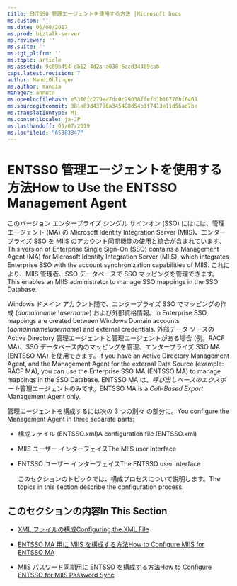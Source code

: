 ```yaml
---
title: ENTSSO 管理エージェントを使用する方法 |Microsoft Docs
ms.custom: ''
ms.date: 06/08/2017
ms.prod: biztalk-server
ms.reviewer: ''
ms.suite: ''
ms.tgt_pltfrm: ''
ms.topic: article
ms.assetid: 9c89b494-db12-4d2a-a030-6acd34489cab
caps.latest.revision: 7
author: MandiOhlinger
ms.author: mandia
manager: anneta
ms.openlocfilehash: e5316fc279ea7dc0c29038ffefb1b16770bf6469
ms.sourcegitcommit: 381e83d43796a345488d54b3f7413e11d56ad7be
ms.translationtype: MT
ms.contentlocale: ja-JP
ms.lasthandoff: 05/07/2019
ms.locfileid: "65383347"
---
```

# <a name="how-to-use-the-entsso-management-agent"></a><span data-ttu-id="22b56-102">ENTSSO 管理エージェントを使用する方法</span><span class="sxs-lookup"><span data-stu-id="22b56-102">How to Use the ENTSSO Management Agent</span></span>
<span data-ttu-id="22b56-103">このバージョン エンタープライズ シングル サインオン (SSO) にはには、管理エージェント (MA) の Microsoft Identity Integration Server (MIIS)、エンタープライズ SSO を MIIS のアカウント同期機能の使用と統合が含まれています。</span><span class="sxs-lookup"><span data-stu-id="22b56-103">This version of Enterprise Single Sign-On (SSO) contains a Management Agent (MA) for Microsoft Identity Integration Server (MIIS), which integrates Enterprise SSO with the account synchronization capabilities of MIIS.</span></span> <span data-ttu-id="22b56-104">これにより、MIIS 管理者、SSO データベースで SSO マッピングを管理できます。</span><span class="sxs-lookup"><span data-stu-id="22b56-104">This enables an MIIS administrator to manage SSO mappings in the SSO Database.</span></span>  
  
 <span data-ttu-id="22b56-105">Windows ドメイン アカウント間で、エンタープライズ SSO でマッピングの作成 (*domainname \username*) および外部資格情報。</span><span class="sxs-lookup"><span data-stu-id="22b56-105">In Enterprise SSO, mappings are created between Windows Domain accounts (*domainname\username*) and external credentials.</span></span> <span data-ttu-id="22b56-106">外部データ ソースの Active Directory 管理エージェントと管理エージェントがある場合 (例。RACF MA)、SSO データベース内のマッピングを管理、エンタープライズ SSO MA (ENTSSO MA) を使用できます。</span><span class="sxs-lookup"><span data-stu-id="22b56-106">If you have an Active Directory Management Agent, and the Management Agent for the external Data Source (example: RACF MA), you can use the Enterprise SSO MA (ENTSSO MA) to manage mappings in the SSO Database.</span></span> <span data-ttu-id="22b56-107">ENTSSO MA は、*呼び出しベースのエクスポート*管理エージェントのみです。</span><span class="sxs-lookup"><span data-stu-id="22b56-107">ENTSSO MA is a *Call-Based Export* Management Agent only.</span></span>  
  
 <span data-ttu-id="22b56-108">管理エージェントを構成するには次の 3 つの別々 の部分に。</span><span class="sxs-lookup"><span data-stu-id="22b56-108">You configure the Management Agent in three separate parts:</span></span>  
  
- <span data-ttu-id="22b56-109">構成ファイル (ENTSSO.xml)</span><span class="sxs-lookup"><span data-stu-id="22b56-109">A configuration file (ENTSSO.xml)</span></span>  
  
- <span data-ttu-id="22b56-110">MIIS ユーザー インターフェイス</span><span class="sxs-lookup"><span data-stu-id="22b56-110">The MIIS user interface</span></span>  
  
- <span data-ttu-id="22b56-111">ENTSSO ユーザー インターフェイス</span><span class="sxs-lookup"><span data-stu-id="22b56-111">The ENTSSO user interface</span></span>  
  
  <span data-ttu-id="22b56-112">このセクションのトピックでは、構成プロセスについて説明します。</span><span class="sxs-lookup"><span data-stu-id="22b56-112">The topics in this section describe the configuration process.</span></span>  
  
## <a name="in-this-section"></a><span data-ttu-id="22b56-113">このセクションの内容</span><span class="sxs-lookup"><span data-stu-id="22b56-113">In This Section</span></span>  
  
-   [<span data-ttu-id="22b56-114">XML ファイルの構成</span><span class="sxs-lookup"><span data-stu-id="22b56-114">Configuring the XML File</span></span>](../core/configuring-the-xml-file.md)  
  
-   [<span data-ttu-id="22b56-115">ENTSSO MA 用に MIIS を構成する方法</span><span class="sxs-lookup"><span data-stu-id="22b56-115">How to Configure MIIS for ENTSSO MA</span></span>](../core/how-to-configure-miis-for-entsso-ma.md)  
  
-   [<span data-ttu-id="22b56-116">MIIS パスワード同期用に ENTSSO を構成する方法</span><span class="sxs-lookup"><span data-stu-id="22b56-116">How to Configure ENTSSO for MIIS Password Sync</span></span>](../core/how-to-configure-entsso-for-miis-password-sync.md)